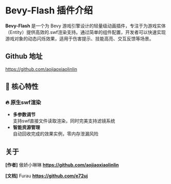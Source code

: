 # Bevy-Flash 插件介绍

**Bevy-Flash** 是一个为 Bevy 游戏引擎设计的轻量级动画插件，专注于为游戏实体（Entity）提供高效的.swf渲染支持。通过简单的组件配置，开发者可以快速实现游戏对象的动态闪烁效果，适用于伤害提示、技能高亮、交互反馈等场景。
## Github 地址
https://github.com/aojiaoxiaolinlin
## 🎯 核心特性
### 🔥 原生swf渲染
- **多参数调节**  
  支持swf直接文件读取渲染，同时完美支持滤镜系统
- **智能资源管理**  
  自动回收完成的效果实例，零内存泄漏风险

## 关于
**[作者]** 傲娇小琳琳 **https://github.com/aojiaoxiaolinlin**

**[文档]** Furau **https://github.com/e72uj**
